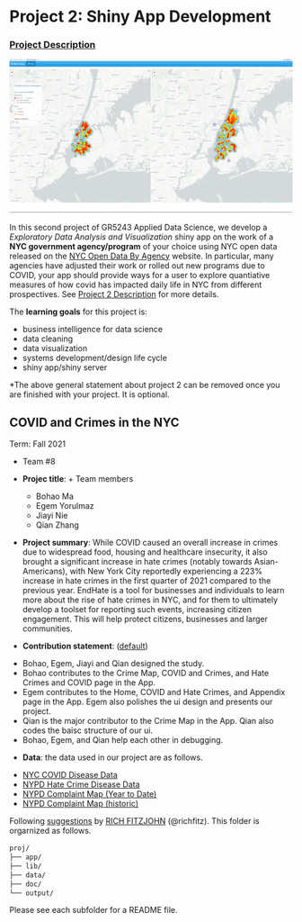 # Project 2: Shiny App Development

### [Project Description](doc/project2_desc.md)

![screenshot](doc/figs/map.jpg)

In this second project of GR5243 Applied Data Science, we develop a *Exploratory Data Analysis and Visualization* shiny app on the work of a **NYC government agency/program** of your choice using NYC open data released on the [NYC Open Data By Agency](https://opendata.cityofnewyork.us/data/) website. In particular, many agencies have adjusted their work or rolled out new programs due to COVID, your app should provide ways for a user to explore quantiative measures of how covid has impacted daily life in NYC from different prospectives. See [Project 2 Description](doc/project2_desc.md) for more details.  

The **learning goals** for this project is:

- business intelligence for data science
- data cleaning
- data visualization
- systems development/design life cycle
- shiny app/shiny server

*The above general statement about project 2 can be removed once you are finished with your project. It is optional.

## COVID and Crimes in the NYC
Term: Fall 2021

+ Team #8
+ **Projec title**: + Team members
	+ Bohao Ma
	+ Egem Yorulmaz
	+ Jiayi Nie
	+ Qian Zhang

+ **Project summary**: While COVID caused an overall increase in crimes due to widespread food, housing and healthcare insecurity, it also brought a significant increase in hate crimes (notably towards Asian-Americans), with New York City reportedly experiencing a 223% increase in hate crimes in the first quarter of 2021 compared to the previous year. EndHate is a tool for businesses and individuals to learn more about the rise of hate crimes in NYC, and for them to ultimately develop a toolset for reporting such events, increasing citizen engagement. This will help protect citizens, businesses and larger communities.

+ **Contribution statement**: ([default](doc/a_note_on_contributions.md))
- Bohao, Egem, Jiayi and Qian designed the study.
- Bohao contributes to the Crime Map, COVID and Crimes, and Hate Crimes and COVID page in the App.
- Egem contributes to the Home, COVID and Hate Crimes, and Appendix page in the App. Egem also polishes the ui design and presents our project.
- Qian is the major contributor to the Crime Map in the App. Qian also codes the baisc structure of our ui.
- Bohao, Egem, and Qian help each other in debugging.

+ **Data**: the data used in our project are as follows.
- [NYC COVID Disease Data](https://github.com/nychealth/coronavirus-data)
- [NYPD Hate Crime Disease Data](https://data.cityofnewyork.us/Public-Safety/NYPD-Hate-Crimes/bqiq-cu78)
- [NYPD Complaint Map (Year to Date)](https://data.cityofnewyork.us/Public-Safety/NYPD-Complaint-Map-Year-to-Date-/2fra-mtpn)
- [NYPD Complaint Map (historic)](https://data.cityofnewyork.us/Public-Safety/NYPD-Complaint-Map-Historic-/57mv-nv28)

Following [suggestions](http://nicercode.github.io/blog/2013-04-05-projects/) by [RICH FITZJOHN](http://nicercode.github.io/about/#Team) (@richfitz). This folder is orgarnized as follows.

```
proj/
├── app/
├── lib/
├── data/
├── doc/
└── output/
```

Please see each subfolder for a README file.

